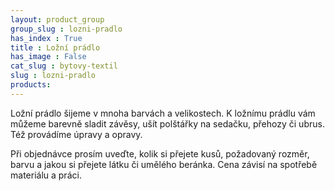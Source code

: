 ```yaml
---
layout: product_group
group_slug : lozni-pradlo
has_index : True
title : Ložní prádlo
has_image : False
cat_slug : bytovy-textil
slug : lozni-pradlo
products:
---
```


Ložní prádlo šijeme v mnoha barvách a velikostech.
K ložnímu prádlu vám můžeme barevně sladit závěsy, ušít polštářky na sedačku, přehozy či ubrus.
Též provádíme úpravy a opravy.

Při objednávce prosím uveďte, kolik si přejete kusů, požadovaný rozměr, barvu a jakou si přejete látku či umělého beránka.
Cena závisí na spotřebě materiálu a práci.

